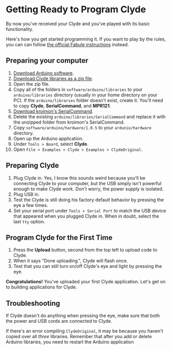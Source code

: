 # Getting Ready to Program Clyde

By now you've received your Clyde and you've played with its basic functionality.

Here's how you get started programming it.  If you want to play by the rules, you can can follow [the official Fabule instructions](https://fabule.com/clyde/getting-started-software) instead.

## Preparing your computer

1. [Download Arduino software](http://arduino.cc/en/Main/Software).
1. [Download Clyde libraries as a zip file](https://github.com/fabule/Clyde/archive/master.zip).
1. Open the zip file.
1. Copy all of the folders in `software/arduino/libraries` to your `arduino/libraries` directory (usually in your home directory on your PC).  If the `arduino/libraries` folder doesn't exist, create it.  You'll need to copy **Clyde**, **SerialCommand**, and **MPR121**.
1. [Download kroimon's SerialCommand](https://github.com/kroimon/Arduino-SerialCommand/archive/master.zip).
1. Delete the existing `arduino/libraries/SerialCommand` and replace it with the unzipped folder from kroimon's SerialCommand.
1. Copy `software/arduino/hardware/1.0.5` to your `ardunio/hardware` directory.
1. Open up the Arduino application.
1. Under `Tools > Board`, select **Clyde**.
1. Open `File > Examples > Clyde > Examples > ClydeOriginal`.

## Preparing Clyde

1. Plug Clyde in.  Yes, I know this sounds weird because you'll be connecting Clyde to your computer, but the USB simply isn't powerful enough to make Clyde work.  Don't worry, the power supply is isolated.
1. Plug USB in.
1. Test the Clyde is still doing his factory default behavior by pressing the eye a few times.
1. Set your serial port under `Tools > Serial Port` to match the USB device that appeared when you plugged Clyde in.  When in doubt, select the last `tty` option.

## Program Clyde for the First Time

1. Press the **Upload** button, second from the top left to upload code to Clyde.
1. When it says "Done uploading.", Clyde will flash once.
1. Test that you can still turn on/off Clyde's eye and light by pressing the eye.

**Congratulations!** You've uploaded your first Clyde application.  Let's get on to building applications for Clyde.

## Troubleshooting

If Clyde doesn't do anything when pressing the eye, make sure that both the power and USB cords are connected to Clyde.

If there's an error compiling `ClydeOriginal`, it may be because you haven't copied over all _three_ libraries.  Remember that after you add or delete Arduino libraries, you need to restart the Arduino application
